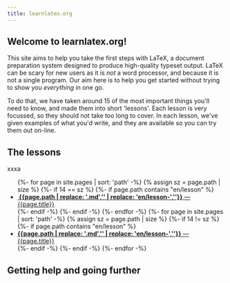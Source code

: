 ```yaml
---
title: learnlatex.org
---
```


## Welcome to learnlatex.org!

This site aims to help you take the first steps with LaTeX, a document
preparation system designed to produce high-quality typeset output. LaTeX can
be scary for new users as it is _not_ a word processor, and because it is not a
single program. Our aim here is to help you get started without trying to show
you _everything_ in one go.

To do that, we have taken around 15 of the most important things you'll need to
know, and made them into short 'lessons'. Each lesson is very focussed, so they
should not take too long to cover. In each lesson, we've given examples of what
you'd write, and they are available so you can try them out on-line.

## The lessons
xxxa
<ul>
{%- for page in site.pages | sort: 'path' -%}
{% assign sz = page.path | size %}
{%- if 14 == sz %}
{%- if page.path  contains "en/lesson" %}
<li><a href="{{page.path | replace: '.md',''}}">
<b>&#160;{{page.path | replace: '.md','' | replace: 'en/lesson-',''}}</b>
&mdash; {{page.title}}</a></li>
{%- endif -%}
{%- endif -%}
{%- endfor -%}
{%- for page in site.pages | sort: 'path' -%}
{% assign sz = page.path | size %}
{%- if 14 != sz %}
{%- if page.path  contains "en/lesson" %}
<li><a href="{{page.path | replace: '.md',''}}">
<b>{{page.path | replace: '.md','' | replace: 'en/lesson-',''}}</b>
&mdash; {{page.title}}</a></li>
{%- endif -%}
{%- endif -%}
{%- endfor -%}
</ul>

## Getting help and going further 